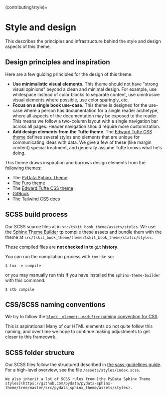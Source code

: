 (contributing/style)=
# Style and design

This describes the principles and infrastructure behind the style and design aspects of this theme.

## Design principles and inspiration

Here are a few guiding principles for the design of this theme:

- **Use minimalistic visual elements.** This theme should not have "strong visual opinions" beyond a clean and minimal design.
  For example, use whitespace instead of color blocks to separate content, use unintrusive visual elements where possible, use color sparingly, etc.
- **Focus on a single book use-case.** This theme is designed for the use-case where a person has documentation for a single reader archetype, where all aspects of the documentation may be exposed to the reader. This means we follow a two-column layout with a single navigation bar across all pages. Header navigation should require more customization.
- **Add design elements from the Tufte theme**. The [Edward Tufte CSS theme](https://edwardtufte.github.io/tufte-css/) defines several styles and elements that are unique for communicating ideas with data. We give a few of these (like margin content) special treatment, and generally assume Tufte knows what he's doing.

This theme draws inspiration and borrows design elements from the following themes:

- The [PyData Sphinx Theme](https://pydata-sphinx-theme.readthedocs.io/)
- The [Furo theme](https://pradyunsg.me/furo/)
- The [Edward Tufte CSS theme](https://edwardtufte.github.io/tufte-css/)
- [GitBook](https://docs.gitbook.com/)
- The [Tailwind CSS docs](https://tailwindcss.com/docs/installation)

## SCSS build process

Our SCSS source files at in `src/tskit_book_theme/assets/styles`.
We use the [Sphinx Theme Builder](https://github.com/pradyunsg/sphinx-theme-builder) tp compile these assets and bundle them with the theme at `src/tskit_book_theme/theme/tskit_book_theme/static/styles`.

These compiled files are **not checked in to `git` history**.

You can run the compilation process with `tox` like so:

```console
$ tox -e compile
```

or you may manually run this if you have installed the `sphinx-theme-builder` with this command:

```console
$ stb compile
```

## CSS/SCSS naming conventions

We try to follow the [`block__element--modifier` naming convention for CSS](https://cssguidelin.es/#bem-like-naming).

This is aspirational!
Many of our HTML elements do not quite follow this naming, and over time we hope to continue making adjustments to get closer to this frameowrk.

## SCSS folder structure

Our SCSS files follow the structured described in [the sass-guidelines guide](https://sass-guidelin.es/#architecture).
For a high-level overview, see the file `/assets/styles/index.scss`.

```{note}
We also inherit a lot of SCSS rules from [the PyData Sphinx Theme styles](https://github.com/pydata/pydata-sphinx-theme/tree/master/src/pydata_sphinx_theme/assets/styles).
```
